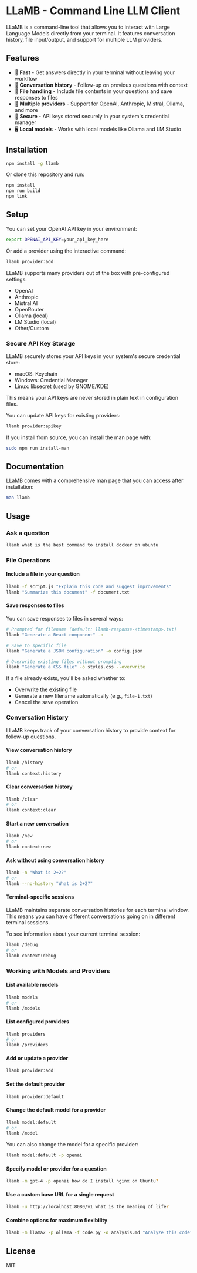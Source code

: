 # LLaMB - Command Line LLM Client

LLaMB is a command-line tool that allows you to interact with Large Language Models directly from your terminal. It features conversation history, file input/output, and support for multiple LLM providers.

## Features

- 🚀 **Fast** - Get answers directly in your terminal without leaving your workflow
- 💬 **Conversation history** - Follow-up on previous questions with context
- 📄 **File handling** - Include file contents in your questions and save responses to files
- 🔄 **Multiple providers** - Support for OpenAI, Anthropic, Mistral, Ollama, and more
- 🔐 **Secure** - API keys stored securely in your system's credential manager
- 🖥️ **Local models** - Works with local models like Ollama and LM Studio

## Installation

```bash
npm install -g llamb
```

Or clone this repository and run:

```bash
npm install
npm run build
npm link
```

## Setup

You can set your OpenAI API key in your environment:

```bash
export OPENAI_API_KEY=your_api_key_here
```

Or add a provider using the interactive command:

```bash
llamb provider:add
```

LLaMB supports many providers out of the box with pre-configured settings:
- OpenAI
- Anthropic
- Mistral AI
- OpenRouter
- Ollama (local)
- LM Studio (local)
- Other/Custom

### Secure API Key Storage

LLaMB securely stores your API keys in your system's secure credential store:
- macOS: Keychain
- Windows: Credential Manager
- Linux: libsecret (used by GNOME/KDE)

This means your API keys are never stored in plain text in configuration files.

You can update API keys for existing providers:

```bash
llamb provider:apikey
```

If you install from source, you can install the man page with:

```bash
sudo npm run install-man
```

## Documentation

LLaMB comes with a comprehensive man page that you can access after installation:

```bash
man llamb
```

## Usage

### Ask a question

```bash
llamb what is the best command to install docker on ubuntu
```

### File Operations

#### Include a file in your question

```bash
llamb -f script.js "Explain this code and suggest improvements"
llamb "Summarize this document" -f document.txt
```

#### Save responses to files

You can save responses to files in several ways:

```bash
# Prompted for filename (default: llamb-response-<timestamp>.txt)
llamb "Generate a React component" -o

# Save to specific file
llamb "Generate a JSON configuration" -o config.json

# Overwrite existing files without prompting
llamb "Generate a CSS file" -o styles.css --overwrite
```

If a file already exists, you'll be asked whether to:
- Overwrite the existing file
- Generate a new filename automatically (e.g., `file-1.txt`)
- Cancel the save operation

### Conversation History

LLaMB keeps track of your conversation history to provide context for follow-up questions.

#### View conversation history

```bash
llamb /history
# or
llamb context:history
```

#### Clear conversation history

```bash
llamb /clear
# or
llamb context:clear
```

#### Start a new conversation

```bash
llamb /new
# or
llamb context:new
```

#### Ask without using conversation history

```bash
llamb -n "What is 2+2?"
# or
llamb --no-history "What is 2+2?"
```

#### Terminal-specific sessions

LLaMB maintains separate conversation histories for each terminal window. This means you can have different conversations going on in different terminal sessions.

To see information about your current terminal session:

```bash
llamb /debug
# or
llamb context:debug
```

### Working with Models and Providers

#### List available models

```bash
llamb models
# or
llamb /models
```

#### List configured providers

```bash
llamb providers
# or
llamb /providers
```

#### Add or update a provider

```bash
llamb provider:add
```

#### Set the default provider

```bash
llamb provider:default
```

#### Change the default model for a provider

```bash
llamb model:default
# or
llamb /model
```

You can also change the model for a specific provider:

```bash
llamb model:default -p openai
```

#### Specify model or provider for a question

```bash
llamb -m gpt-4 -p openai how do I install nginx on Ubuntu?
```

#### Use a custom base URL for a single request

```bash
llamb -u http://localhost:8080/v1 what is the meaning of life?
```

#### Combine options for maximum flexibility

```bash
llamb -m llama2 -p ollama -f code.py -o analysis.md "Analyze this code"
```

## License

MIT